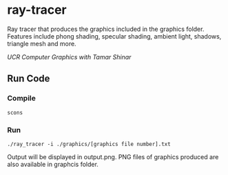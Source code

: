 # ray-tracer

Ray tracer that produces the graphics included in the graphics folder. Features include phong shading, specular shading, ambient light, shadows, triangle mesh and more. 

*UCR Computer Graphics with Tamar Shinar*

## Run Code
### Compile
``` 
scons
```
### Run 
```
./ray_tracer -i ./graphics/[graphics file number].txt 
```
Output will be displayed in output.png. PNG files of graphics produced are also available in graphcis folder. 
